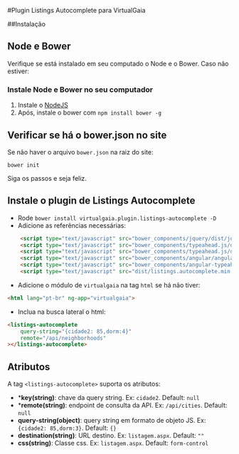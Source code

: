 #Plugin Listings Autocomplete para VirtualGaia

##Instalação

## Node e Bower
Verifique se está instalado em seu computado o Node e o Bower. Caso não estiver:

### Instale Node e Bower no seu computador
 1. Instale o  [NodeJS](https://nodejs.org/en/)
 2. Após, instale o bower com `npm install bower -g`

## Verificar se há o bower.json no site
Se não haver o arquivo `bower.json`  na raiz do site:
```shell
bower init
```
Siga os passos e seja feliz.

## Instale o plugin de Listings Autocomplete
-  Rode `bower install virtualgaia.plugin.listings-autocomplete -D`
-   Adicione as referências necessárias:
```html
	<script type="text/javascript" src="bower_components/jquery/dist/jquery.min.js"></script>
	<script type="text/javascript" src="bower_components/typeahead.js/dist/typeahead.jquery.min.js"></script>
	<script type="text/javascript" src="bower_components/typeahead.js/dist/bloodhound.min.js"></script>
	<script type="text/javascript" src="bower_components/angular/angular.min.js"></script>
	<script type="text/javascript" src="bower_components/angular-typeahead/angular-typeahead.min.js"></script>
	<script type="text/javascript" src="dist/listings.autocomplete.min.js"></script>
```
-  Adicione o módulo de `virtualgaia` na tag `html` se há não tiver:
```html
<html lang="pt-br" ng-app="virtualgaia">
```
-  Inclua na busca lateral o html:
```html
<listings-autocomplete
	query-string="{cidade2: 85,dorm:4}"
	remote="/api/neighborhoods"
></listings-autocomplete>
```

## Atributos
A tag `<listings-autocomplete>` suporta os atributos:

- ***key(string)**:  chave da query string. Ex: `cidade2`. Default: `null`
- ***remote(string)**: endpoint de consulta da API. Ex: `/api/cities`. Default: `null`
- **query-string(object)**: query string em formato de objeto JS. Ex: `{cidade2: 85,dorm:3}`. Default: `{}`
- **destination(string)**: URL destino. Ex: `listagem.aspx`. Default: `""`
- **css(string)**: Classe css. Ex: `listagem.aspx`. Default: `form-control`
